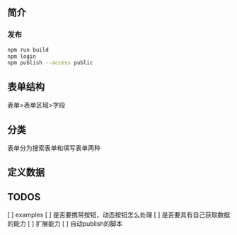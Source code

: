 ## 简介

### 发布
```bash
npm run build
npm login
npm publish --access public
```
## 表单结构
表单>表单区域>字段

## 分类
表单分为搜索表单和填写表单两种

## 定义数据


## TODOS
[ ] examples
[ ] 是否要携带按钮，动态按钮怎么处理
[ ] 是否要具有自己获取数据的能力
[ ] 扩展能力
[ ] 自动publish的脚本